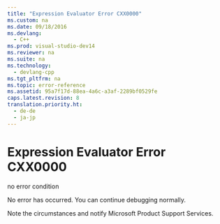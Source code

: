 ```yaml
---
title: "Expression Evaluator Error CXX0000"
ms.custom: na
ms.date: 09/18/2016
ms.devlang: 
  - C++
ms.prod: visual-studio-dev14
ms.reviewer: na
ms.suite: na
ms.technology: 
  - devlang-cpp
ms.tgt_pltfrm: na
ms.topic: error-reference
ms.assetid: 95a7f17d-88ea-4a6c-a3af-2289bf0529fe
caps.latest.revision: 8
translation.priority.ht: 
  - de-de
  - ja-jp
---
```

# Expression Evaluator Error CXX0000
no error condition  
  
 No error has occurred. You can continue debugging normally.  
  
 Note the circumstances and notify Microsoft Product Support Services.